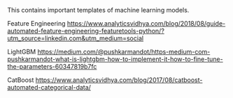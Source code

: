 This contains important templates of machine learning models.

Feature Engineering
https://www.analyticsvidhya.com/blog/2018/08/guide-automated-feature-engineering-featuretools-python/?utm_source=linkedin.com&utm_medium=social

LightGBM 
https://medium.com/@pushkarmandot/https-medium-com-pushkarmandot-what-is-lightgbm-how-to-implement-it-how-to-fine-tune-the-parameters-60347819b7fc

CatBoost
https://www.analyticsvidhya.com/blog/2017/08/catboost-automated-categorical-data/

